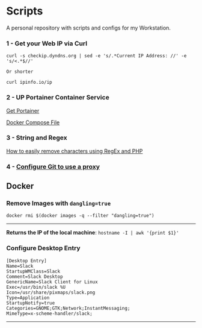 # Scripts

A personal repository with scripts and configs for my Workstation.

### 1 - Get your Web IP via Curl

```
curl -s checkip.dyndns.org | sed -e 's/.*Current IP Address: //' -e 's/<.*$//'

Or shorter

curl ipinfo.io/ip
```

### 2 - UP Portainer Container Service

[Get Portainer](https://portainer.io/)

[Docker Compose File](portainer/docker-compose.yml)

### 3 - String and Regex

[How to easily remove characters using RegEx and PHP](string-and-regex.php)

### 4 - [Configure Git to use a proxy](https://gist.github.com/atmosmaciel/55adfe01e6f0f862112772fc39b73279)

## Docker

### Remove Images with `dangling=true`

`docker rmi $(docker images -q --filter "dangling=true")`

-------------------------------------------------------------------------

**Returns the IP of the local machine**: `hostname -I | awk '{print $1}'`

### Configure Desktop Entry

```
[Desktop Entry]
Name=Slack
StartupWMClass=Slack
Comment=Slack Desktop
GenericName=Slack Client for Linux
Exec=/usr/bin/slack %U
Icon=/usr/share/pixmaps/slack.png
Type=Application
StartupNotify=true
Categories=GNOME;GTK;Network;InstantMessaging;
MimeType=x-scheme-handler/slack;
```

-------------------------------------------------------------------------